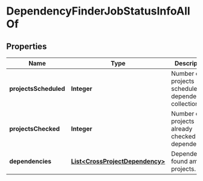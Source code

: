 

# DependencyFinderJobStatusInfoAllOf

## Properties

Name | Type | Description | Notes
------------ | ------------- | ------------- | -------------
**projectsScheduled** | **Integer** | Number of projects scheduled for dependency collection |  [optional]
**projectsChecked** | **Integer** | Number of projects already checked for dependencies |  [optional]
**dependencies** | [**List&lt;CrossProjectDependency&gt;**](CrossProjectDependency.md) | Dependencies found among projects. |  [optional]




